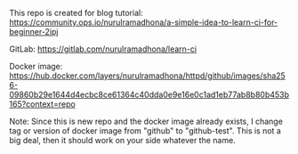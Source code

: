 This repo is created for blog tutorial: 
https://community.ops.io/nurulramadhona/a-simple-idea-to-learn-ci-for-beginner-2ipj

GitLab: 
https://gitlab.com/nurulramadhona/learn-ci

Docker image: 
https://hub.docker.com/layers/nurulramadhona/httpd/github/images/sha256-09860b29e1644d4ecbc8ce61364c40dda0e9e16e0c1ad1eb77ab8b80b453b165?context=repo

Note: 
Since this is new repo and the docker image already exists, I change tag or version of docker image from "github" to "github-test". This is not a big deal, then it should work on your side whatever the name.
